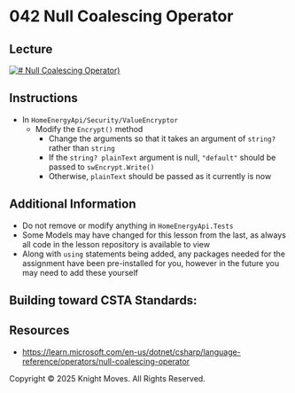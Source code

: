 # 042 Null Coalescing Operator

## Lecture

[![# Null Coalescing Operator)](https://img.youtube.com/vi/nRndd69b1nI/0.jpg)](https://www.youtube.com/watch?v=nRndd69b1nI)

## Instructions

- In `HomeEnergyApi/Security/ValueEncryptor`
  - Modify the `Encrypt()` method
    - Change the arguments so that it takes an argument of `string?` rather than `string`
    - If the `string? plainText` argument is null, `"default"` should be passed to `swEncrypt.Write()`
    - Otherwise, `plainText` should be passed as it currently is now

## Additional Information

- Do not remove or modify anything in `HomeEnergyApi.Tests`
- Some Models may have changed for this lesson from the last, as always all code in the lesson repository is available to view
- Along with `using` statements being added, any packages needed for the assignment have been pre-installed for you, however in the future you may need to add these yourself

## Building toward CSTA Standards:

## Resources
- https://learn.microsoft.com/en-us/dotnet/csharp/language-reference/operators/null-coalescing-operator

Copyright &copy; 2025 Knight Moves. All Rights Reserved.

